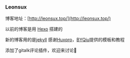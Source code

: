### Leonsux

博客地址：[http://leonsux.top/](http://leonsux.top/)

以前的博客是用 [Hexo](https://hexo.io/zh-cn/docs/) 搭建的

新的博客用的是[jekyll](https://jekyllrb.com/)
感谢[Huxpro](https://github.com/huxpro)，[BYQiu](https://www.jianshu.com/p/e68fba58f75c)提供的模板和教程

添加了gitalk评论插件，欢迎来讨论🍭
